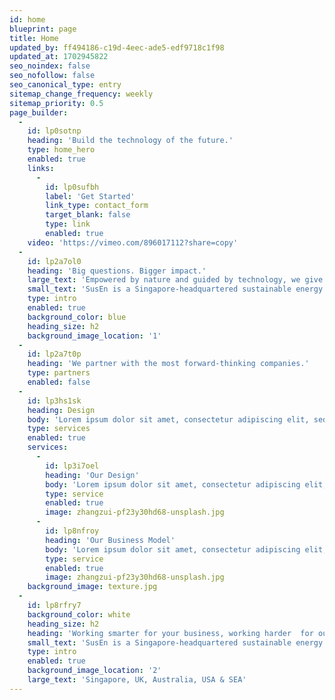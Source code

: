 ```yaml
---
id: home
blueprint: page
title: Home
updated_by: ff494186-c19d-4eec-ade5-edf9718c1f98
updated_at: 1702945822
seo_noindex: false
seo_nofollow: false
seo_canonical_type: entry
sitemap_change_frequency: weekly
sitemap_priority: 0.5
page_builder:
  -
    id: lp0sotnp
    heading: 'Build the technology of the future.'
    type: home_hero
    enabled: true
    links:
      -
        id: lp0sufbh
        label: 'Get Started'
        link_type: contact_form
        target_blank: false
        type: link
        enabled: true
    video: 'https://vimeo.com/896017112?share=copy'
  -
    id: lp2a7ol0
    heading: 'Big questions. Bigger impact.'
    large_text: 'Empowered by nature and guided by technology, we give businesses the blueprint for sustainable energy solutions.'
    small_text: 'SusEn is a Singapore-headquartered sustainable energy management company designed to change the way we power, store, and manage energy. Utilising its power electronics technology, which includes proprietary hardware and software, it offers clients the value proposition of sustainable energy solutions at domestic and SME business scale.'
    type: intro
    enabled: true
    background_color: blue
    heading_size: h2
    background_image_location: '1'
  -
    id: lp2a7t0p
    heading: 'We partner with the most forward-thinking companies.'
    type: partners
    enabled: false
  -
    id: lp3hs1sk
    heading: Design
    body: 'Lorem ipsum dolor sit amet, consectetur adipiscing elit, sed do eiusmod tempor incididunt ut labore et dolore magna aliqua.'
    type: services
    enabled: true
    services:
      -
        id: lp3i7oel
        heading: 'Our Design'
        body: 'Lorem ipsum dolor sit amet, consectetur adipiscing elit, sed do eiusmod tempor incididunt ut labore et dolore magna aliqua. Ut enim ad minim veniam, quis nostrud exercitation ullamco laboris nisi ut aliquip ex ea commodo consequat.'
        type: service
        enabled: true
        image: zhangzui-pf23y30hd68-unsplash.jpg
      -
        id: lp8nfroy
        heading: 'Our Business Model'
        body: 'Lorem ipsum dolor sit amet, consectetur adipiscing elit, sed do eiusmod tempor incididunt ut labore et dolore magna aliqua. Ut enim ad minim veniam, quis nostrud exercitation ullamco laboris nisi ut aliquip ex ea commodo consequat.'
        type: service
        enabled: true
        image: zhangzui-pf23y30hd68-unsplash.jpg
    background_image: texture.jpg
  -
    id: lp8rfry7
    background_color: white
    heading_size: h2
    heading: 'Working smarter for your business, working harder  for our planet.'
    small_text: 'SusEn is a Singapore-headquartered sustainable energy management company designed to change the way we power, store, and manage energy. Utilising its power electronics technology, which includes proprietary hardware and software, it offers clients the value proposition of sustainable energy solutions at domestic and SME business scale.'
    type: intro
    enabled: true
    background_image_location: '2'
    large_text: 'Singapore, UK, Australia, USA & SEA'
---
```

